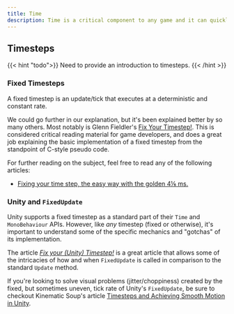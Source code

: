 ```yaml
---
title: Time
description: Time is a critical component to any game and it can quickly become complex once you factor in physics, networking, threads...
---
```


## Timesteps

{{< hint "todo">}}
Need to provide an introduction to timesteps.
{{< /hint >}}

### Fixed Timesteps

A fixed timestep is an update/tick that executes at a deterministic and constant rate.

We could go further in our explanation, but it's been explained better by so many others. Most notably is Glenn Fieldler's [Fix Your Timestep!](https://gafferongames.com/post/fix_your_timestep/). This is considered critical reading material for game developers, and does a great job explaining the basic implementation of a fixed timestep from the standpoint of C-style pseudo code.

For further reading on the subject, feel free to read any of the following articles:

- [Fixing your time step, the easy way with the golden 4⅙ ms.](https://www.gamedeveloper.com/programming/fixing-your-time-step-the-easy-way-with-the-golden-4-8537-ms-)

### Unity and `FixedUpdate`

Unity supports a fixed timestep as a standard part of their `Time` and `MonoBehaviour` APIs. However, like _any_ timestep (fixed or otherwise), it's important to understand some of the specific mechanics and "gotchas" of its implementation.

The article _[Fix your (Unity) Timestep!](https://johnaustin.io/articles/2019/fix-your-unity-timestep)_ is a great article that allows some of the intricacies of how and when `FixedUpdate` is called in comparison to the standard `Update` method.

If you're looking to solve visual problems (jitter/choppiness) created by the fixed, but sometimes uneven, tick rate of Unity's `FixedUpdate`, be sure to checkout Kinematic Soup's article [Timesteps and Achieving Smooth Motion in Unity](https://www.kinematicsoup.com/news/2016/8/9/rrypp5tkubynjwxhxjzd42s3o034o8).
